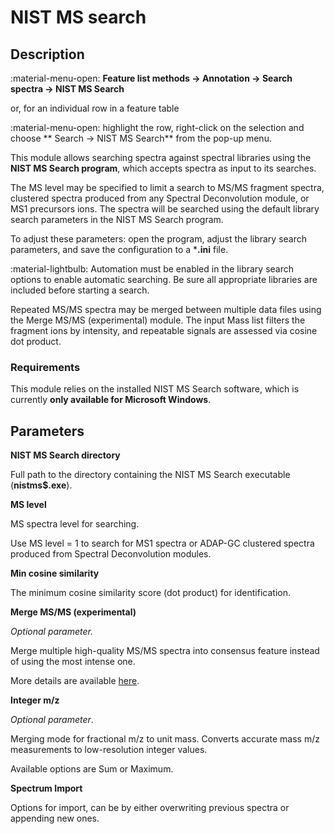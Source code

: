 # **NIST MS search**

## **Description**

:material-menu-open: **Feature list methods → Annotation → Search spectra → NIST MS Search**

or, for an individual row in a feature table

:material-menu-open: highlight the row, right-click on the selection and choose ** Search → NIST MS Search** from the pop-up menu.

This module allows searching spectra against spectral libraries using the **NIST MS Search program**, which accepts spectra as input to its searches. 

The MS level may be specified to limit a search to MS/MS fragment spectra, clustered spectra produced from any Spectral Deconvolution module, or MS1 precursors ions. The spectra will be searched using the default library search parameters in the NIST MS Search program. 

To adjust these parameters: open the program, adjust the library search parameters, and save the configuration to a ***.ini** file. 

:material-lightbulb: Automation must be enabled in the library search options to enable automatic searching. Be sure all appropriate libraries are included before starting a search.

Repeated MS/MS spectra may be merged between multiple data files using the Merge MS/MS (experimental) module. The input Mass list filters the fragment ions by intensity, and repeatable signals are assessed via cosine dot product.

### **Requirements**

This module relies on the installed NIST MS Search software, which is currently **only available for Microsoft Windows**.

## **Parameters**

**NIST MS Search directory**

Full path to the directory containing the NIST MS Search executable (**nistms$.exe**).

**MS level**

MS spectra level for searching. 

Use MS level = 1 to search for MS1 spectra or ADAP-GC clustered spectra produced from Spectral Deconvolution modules.

**Min cosine similarity**

The minimum cosine similarity score (dot product) for identification.

**Merge MS/MS (experimental)**

_Optional parameter._ 

Merge multiple high-quality MS/MS spectra into consensus feature instead of using the most intense one. 

More details are available [here](../GNPS_export/merge_ms2_kai.md).

**Integer m/z**

_Optional parameter_. 

Merging mode for fractional m/z to unit mass. Converts accurate mass m/z measurements to low-resolution integer values.

Available options are Sum or Maximum.

**Spectrum Import**

Options for import, can be by either overwriting previous spectra or appending new ones.
